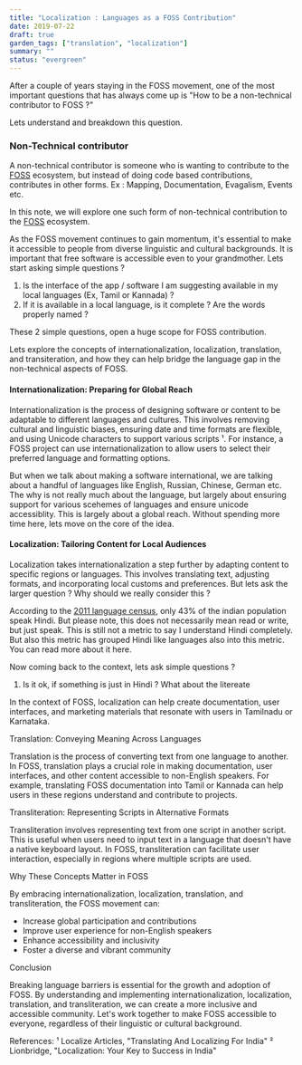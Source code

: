 ```yaml
---
title: "Localization : Languages as a FOSS Contribution"
date: 2019-07-22
draft: true
garden_tags: ["translation", "localization"]
summary: ""
status: "evergreen"
---
```


After a couple of years staying in the FOSS movement, one of the most important questions that has always come up is "How to be a non-technical contributor to FOSS ?"

Lets understand and breakdown this question.

### Non-Technical contributor

A non-technical contributor is someone who is wanting to contribute to the [FOSS](https://voidspace.xyz/garden/why-do-free-software/) ecosystem, but instead of doing code based contributions, contributes in other forms. Ex : Mapping, Documentation, Evagalism, Events etc.

In this note, we will explore one such form of non-technical contribution to the [FOSS](https://voidspace.xyz/garden/why-do-free-software/) ecosystem.


As the FOSS movement continues to gain momentum, it's essential to make it accessible to people from diverse linguistic and cultural backgrounds. It is important that free software is accessible even to your grandmother. Lets start asking simple questions ?

1. Is the interface of the app / software I am suggesting available in my local languages (Ex, Tamil or Kannada) ?
2. If it is available in a local language, is it complete ? Are the words properly named ?

These 2 simple questions, open a huge scope for FOSS contribution.

Lets explore the concepts of internationalization, localization, translation, and transiteration, and how they can help bridge the language gap in the non-technical aspects of FOSS.

#### Internationalization: Preparing for Global Reach

Internationalization is the process of designing software or content to be adaptable to different languages and cultures. This involves removing cultural and linguistic biases, ensuring date and time formats are flexible, and using Unicode characters to support various scripts ¹. For instance, a FOSS project can use internationalization to allow users to select their preferred language and formatting options.

But when we talk about making a software international, we are talking about a handful of languages like English, Russian, Chinese, German etc. The why is not really much about the language, but largely about ensuring support for various scehemes of languages and ensure unicode accessiblity. This is largely about a global reach. Without spending more time here, lets move on the core of the idea.

#### Localization: Tailoring Content for Local Audiences

Localization takes internationalization a step further by adapting content to specific regions or languages. This involves translating text, adjusting formats, and incorporating local customs and preferences. But lets ask the larger question ? Why should we really consider this ?

According to the [2011 language census](https://censusindia.gov.in/nada/index.php/catalog/42561), only 43% of the indian population speak Hindi. But please note, this does not necessarily mean read or write, but just speak. This is still not a metric to say I understand Hindi completely. But also this metric has grouped Hindi like languages also into this metric. You can read more about it here.

Now coming back to the context, lets ask simple questions ?

1. Is it ok, if something is just in Hindi ? What about the litereate

In the context of FOSS, localization can help create documentation, user interfaces, and marketing materials that resonate with users in Tamilnadu or Karnataka.

Translation: Conveying Meaning Across Languages

Translation is the process of converting text from one language to another. In FOSS, translation plays a crucial role in making documentation, user interfaces, and other content accessible to non-English speakers. For example, translating FOSS documentation into Tamil or Kannada can help users in these regions understand and contribute to projects.

Transliteration: Representing Scripts in Alternative Formats

Transliteration involves representing text from one script in another script. This is useful when users need to input text in a language that doesn't have a native keyboard layout. In FOSS, transliteration can facilitate user interaction, especially in regions where multiple scripts are used.

Why These Concepts Matter in FOSS

By embracing internationalization, localization, translation, and transliteration, the FOSS movement can:

- Increase global participation and contributions
- Improve user experience for non-English speakers
- Enhance accessibility and inclusivity
- Foster a diverse and vibrant community

Conclusion

Breaking language barriers is essential for the growth and adoption of FOSS. By understanding and implementing internationalization, localization, translation, and transliteration, we can create a more inclusive and accessible community. Let's work together to make FOSS accessible to everyone, regardless of their linguistic or cultural background.

References:
¹ Localize Articles, "Translating And Localizing For India"
² Lionbridge, "Localization: Your Key to Success in India"
